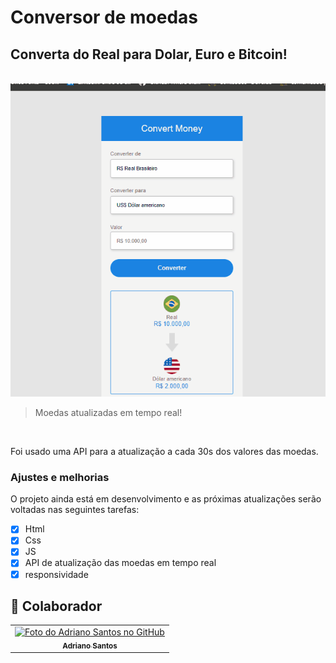 # Conversor de moedas

<h2>Converta do Real para Dolar, Euro e Bitcoin!</h2>
<br>

<img src="./assets/moedas.gif" alt="printscreen da tela do conversor">

> Moedas atualizadas em tempo real!

<br>

<p>Foi usado uma API para a atualização a cada 30s dos valores das moedas. </p>

### Ajustes e melhorias

O projeto ainda está em desenvolvimento e as próximas atualizações serão voltadas nas seguintes tarefas:

- [x] Html
- [x] Css
- [x] JS
- [x] API de atualização das moedas em tempo real
- [x] responsividade

## 🤝 Colaborador

<table>
  <tr>
    <td align="center">
      <a href="#">
        <img src="https://avatars.githubusercontent.com/u/88194385?v=4" width="100px;" alt="Foto do Adriano Santos no GitHub"/><br>
        <sub>
          <b>Adriano Santos</b>
        </sub>
      </a>
    </td>
  </tr>
</table>
